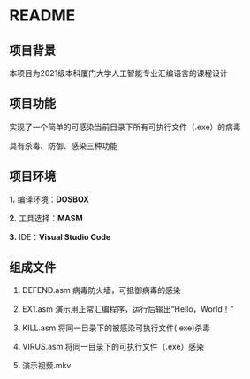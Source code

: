 # README

## 项目背景

本项目为2021级本科厦门大学人工智能专业汇编语言的课程设计

## 项目功能

实现了一个简单的可感染当前目录下所有可执行文件（.exe）的病毒

具有杀毒、防御、感染三种功能

## 项目环境

**1.**   编译环境：**DOSBOX**

**2.**   工具选择：**MASM**

**3.**   IDE：**Visual Studio Code**

## 组成文件

1. DEFEND.asm  病毒防火墙，可抵御病毒的感染

2. EX1.asm  演示用正常汇编程序，运行后输出“Hello，World！”

3. KILL.asm 将同一目录下的被感染可执行文件(.exe)杀毒

4. VIRUS.asm  将同一目录下的可执行文件（.exe）感染
5. 演示视频.mkv
